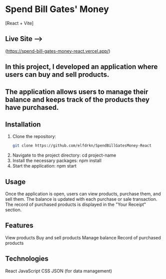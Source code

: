 # Spend Bill Gates' Money
[React + Vite]

## Live Site -->
(https://spend-bill-gates-money-react.vercel.app/)

## In this project, I developed an application where users can buy and sell products. 
## The application allows users to manage their balance and keeps track of the products they have purchased.

## Installation

1. Clone the repository:
   ```bash
   git clone https://github.com/elfdrkn/SpendBillGatesMoney-React
2. Navigate to the project directory: cd project-name
3. Install the necessary packages: npm install
4. Start the application: npm start

## Usage
Once the application is open, users can view products, purchase them, and sell them. The balance is updated with each purchase or sale transaction.
The record of purchased products is displayed in the "Your Receipt" section.

## Features
View products
Buy and sell products
Manage balance
Record of purchased products

## Technologies
React
JavaScript
CSS
JSON (for data management)
